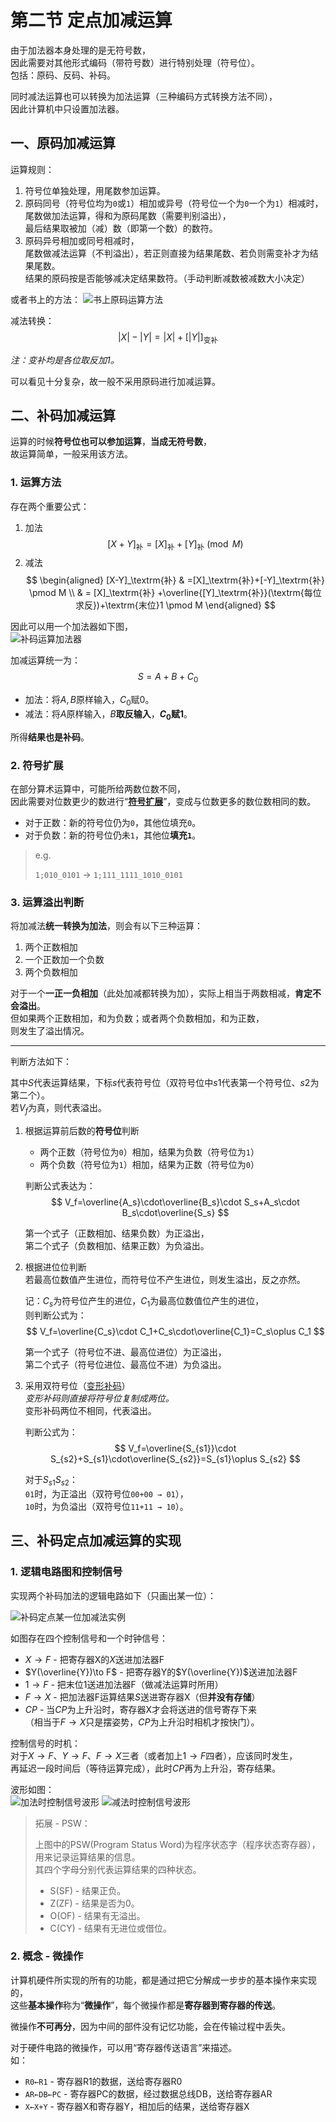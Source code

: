 # 第二节 定点加减运算

由于加法器本身处理的是无符号数，  
因此需要对其他形式编码（带符号数）进行特别处理（符号位）。  
包括：原码、反码、补码。

同时减法运算也可以转换为加法运算（三种编码方式转换方法不同），  
因此计算机中只设置加法器。

## 一、原码加减运算

运算规则：

1. 符号位单独处理，用尾数参加运算。
2. 原码同号（符号位均为`0`或`1`）相加或异号（符号位一个为`0`一个为`1`）相减时，  
   尾数做加法运算，得和为原码尾数（需要判别溢出），  
   最后结果取被加（减）数（即第一个数）的数符。
3. 原码异号相加或同号相减时，  
   尾数做减法运算（不判溢出），若正则直接为结果尾数、若负则需变补才为结果尾数。  
   结果的原码按是否能够减决定结果数符。（手动判断减数被减数大小决定）

或者书上的方法：
![书上原码运算方法](images/4.2.Machine_Arithmetic-2--03-20_14-34-13.png)  

减法转换：
$$
|X|-|Y| = |X| + [|Y|]_\textrm{变补}
$$

*注：变补均是各位取反加$1$。*

可以看见十分复杂，故一般不采用原码进行加减运算。

## 二、补码加减运算

运算的时候**符号位也可以参加运算**，**当成无符号数**，  
故运算简单，一般采用该方法。

### 1. 运算方法

存在两个重要公式：

1. 加法
   $$
   [X+Y]_\textrm{补}=[X]_\textrm{补}+[Y]_\textrm{补} \pmod M
   $$
2. 减法
   $$
   \begin{aligned}
   [X-Y]_\textrm{补} & =[X]_\textrm{补}+[-Y]_\textrm{补} \pmod M \\ & = [X]_\textrm{补}   +\overline{[Y]_\textrm{补}}(\textrm{每位求反})+\textrm{末位}1 \pmod M
   \end{aligned}
   $$

因此可以用一个加法器如下图，  
![补码运算加法器](images/4.2.Machine_Arithmetic-2--03-20_14-37-16.png)  

加减运算统一为：
$$
S=A+B+C_0
$$

* 加法：将$A,B$原样输入，$C_0$赋$0$。
* 减法：将$A$原样输入，$B$**取反输入**，**$C_0$赋$1$**。

所得**结果也是补码**。

### 2. 符号扩展

在部分算术运算中，可能所给两数位数不同，  
因此需要对位数更少的数进行“[**符号扩展**](../../Ep.2%20数据的机器层次表示/2.3%20十进制、非数值和类型转换/2.3-Data_Representation-3_4_5.md#三类型转换)”，变成与位数更多的数位数相同的数。

* 对于正数：新的符号位仍为`0`，其他位填充`0`。
* 对于负数：新的符号位仍未`1`，其他位**填充`1`**。

> e.g.
>
> `1;010_0101` → `1;111_1111_1010_0101`

### 3. 运算溢出判断

将加减法**统一转换为加法**，则会有以下三种运算：

1. 两个正数相加
2. 一个正数加一个负数
3. 两个负数相加

对于一个**一正一负相加**（此处加减都转换为加），实际上相当于两数相减，**肯定不会溢出**。  
但如果两个正数相加，和为负数；或者两个负数相加，和为正数，  
则发生了溢出情况。

---

判断方法如下：

其中$S$代表运算结果，下标$s$代表符号位（双符号位中$s1$代表第一个符号位、$s2$为第二个）。  
若$V_f$为真，则代表溢出。

1. 根据运算前后数的**符号位**判断
   * 两个正数（符号位为`0`）相加，结果为负数（符号位为`1`）
   * 两个负数（符号位为`1`）相加，结果为正数（符号位为`0`）

   判断公式表达为：
   $$
   V_f=\overline{A_s}\cdot\overline{B_s}\cdot S_s+A_s\cdot B_s\cdot\overline{S_s}
   $$

   第一个式子（正数相加、结果负数）为正溢出，  
   第二个式子（负数相加、结果正数）为负溢出。
2. 根据进位位判断  
   若最高位数值产生进位，而符号位不产生进位，则发生溢出，反之亦然。

   记：$C_s$为符号位产生的进位，$C_1$为最高位数值位产生的进位，  
   则判断公式为：
   $$
   V_f=\overline{C_s}\cdot C_1+C_s\cdot\overline{C_1}=C_s\oplus C_1
   $$

   第一个式子（符号位不进、最高位进位）为正溢出，  
   第二个式子（符号位进位、最高位不进）为负溢出。
3. 采用双符号位（[变形补码](../../Ep.2%20数据的机器层次表示/2.1%20数值数据的表示/2.1-Data_Representation-1.md#2-变形补码)）  
   *变形补码则直接将符号位复制成两位。*  
   变形补码两位不相同，代表溢出。

   判断公式为：
   $$
   V_f=\overline{S_{s1}}\cdot S_{s2}+S_{s1}\cdot\overline{S_{s2}}=S_{s1}\oplus S_{s2}
   $$

   对于$S_{s1} S_{s2}$：  
   `01`时，为正溢出（双符号位`00+00 → 01`），  
   `10`时，为负溢出（双符号位`11+11 → 10`）。

## 三、补码定点加减运算的实现

### 1. 逻辑电路图和控制信号

实现两个补码加法的逻辑电路如下（只画出某一位）：

![补码定点某一位加减法实例](images/4.2.Machine_Arithmetic-2--03-17_08-45-11.png)

如图存在四个控制信号和一个时钟信号：

* $X\to F$ - 把寄存器X的$X$送进加法器F
* $Y(\overline{Y})\to F$ - 把寄存器Y的$Y(\overline{Y})$送进加法器F
* $1 \to F$ - 把末位1送进加法器F（做减法运算时所用）
* $F\to X$ - 把加法器F运算结果$S$送进寄存器X（但**并没有存储**）
* $CP$ - 当$CP$为上升沿时，寄存器X才会将送进的信号寄存下来  
  （相当于$F\to X$只是摆姿势，$CP$为上升沿时相机才按快门）。

控制信号的时机：  
对于$X\to F$、$Y \to F$、$F \to X$三者（或者加上$1\to F$四者），应该同时发生，  
再延迟一段时间后（等待运算完成），此时$CP$再为上升沿，寄存结果。

波形如图：  
![加法时控制信号波形](images/4.2.Machine_Arithmetic-2--03-17_08-52-51.png) ![减法时控制信号波形](images/4.2.Machine_Arithmetic-2--03-20_15-34-03.png)

> 拓展 - PSW：
>
> 上图中的PSW(Program Status Word)为程序状态字（程序状态寄存器），用来记录运算结果的信息。  
> 其四个字母分别代表运算结果的四种状态。
>
> * S(SF) - 结果正负。
> * Z(ZF) - 结果是否为0。
> * O(OF) - 结果有无溢出。
> * C(CY) - 结果有无进位或借位。

### 2. 概念 - 微操作

计算机硬件所实现的所有的功能，都是通过把它分解成一步步的基本操作来实现的，  
这些**基本操作**称为“**微操作**”，每个微操作都是**寄存器到寄存器的传送**。

微操作**不可再分**，因为中间的部件没有记忆功能，会在传输过程中丢失。

对于硬件电路的微操作，可以用“寄存器传送语言”来描述。  
如：

* `R0←R1` - 寄存器R1的数据，送给寄存器R0
* `AR←DB←PC` - 寄存器PC的数据，经过数据总线DB，送给寄存器AR
* `X←X+Y` - 寄存器X和寄存器Y，相加后的结果，送给寄存器X
